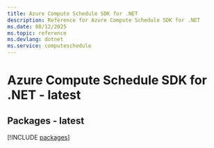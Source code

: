 ```yaml
---
title: Azure Compute Schedule SDK for .NET
description: Reference for Azure Compute Schedule SDK for .NET
ms.date: 08/12/2025
ms.topic: reference
ms.devlang: dotnet
ms.service: computeschedule
---
```

# Azure Compute Schedule SDK for .NET - latest
## Packages - latest
[!INCLUDE [packages](compute-schedule-index.md)]